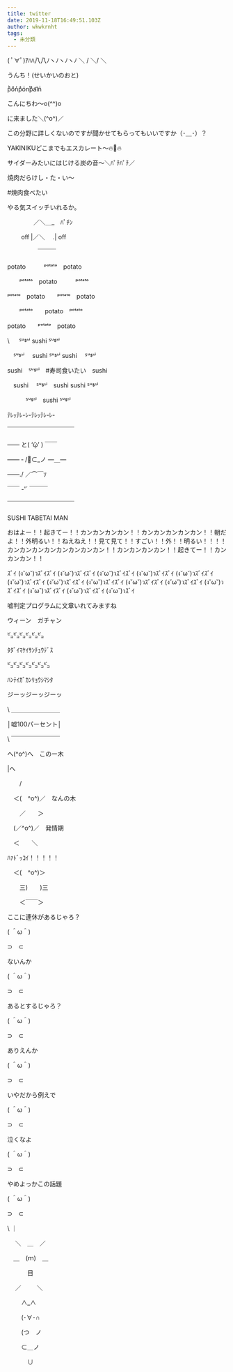 ```yaml
---
title: twitter
date: 2019-11-18T16:49:51.103Z
author: wkwkrnht
tags:
  - 未分類
---
```

( ﾟ∀ﾟ)ｱﾊﾊ八八ﾉヽﾉヽﾉヽﾉ ＼ / ＼/ ＼

うんち！(せいかいのおと)

pͪoͣnͬpͣoͥnͭpͣa͡inͥ

こんにちわ〜o(^^)o 

に来ました＼(^o^)／ 

この分野に詳しくないのですが聞かせてもらってもいいですか（･＿･）？

YAKINIKUどこまでもエスカレート～🔥🐄🔥

サイダーみたいにはじける炭の音～＼ﾊﾟﾁﾊﾟﾁ／

焼肉だらけし・た・い～

\#焼肉食べたい

やる気スイッチいれるか。

　　　　 ／＼＿_　ﾊﾟﾁﾝ

　　 off  |／＼　 .| off

　　　　　￣￣￣

potato　　　ᵖᵒᵗᵃᵗᵒ　potato

　　ᵖᵒᵗᵃᵗᵒ　potato　　　ᵖᵒᵗᵃᵗᵒ

ᵖᵒᵗᵃᵗᵒ　potato　　ᵖᵒᵗᵃᵗᵒ　potato

　　ᵖᵒᵗᵃᵗᵒ　　potato　ᵖᵒᵗᵃᵗᵒ

potato　　ᵖᵒᵗᵃᵗᵒ　potato

\    　  ᔆᵘᙚᑋⁱ     sushi       ᔆᵘᙚᑋⁱ 

　ᔆᵘᙚᑋⁱ　  sushi     ᔆᵘᙚᑋⁱ   sushi 　ᔆᵘᙚᑋⁱ 

sushi　ᔆᵘᙚᑋⁱ　#寿司食いたい　sushi

 　sushi　 ᔆᵘᙚᑋⁱ　sushi     sushi     ᔆᵘᙚᑋⁱ 

　　　ᔆᵘᙚᑋⁱ　sushi                   ᔆᵘᙚᑋⁱ

ﾃﾚｯﾃﾚ-ﾚ-ﾃﾚｯﾃﾚ-ﾚ-

￣￣￣￣￣￣￣￣￣￣￣

  ――  と(  ‘ᾥ’ ) ￣￣

―― ‐   /🍣⊂_ノ  ―＿―

   ――./ ／⌒￣ｿ

 ￣￣  -'´      ￣￣￣

￣￣￣￣￣￣￣￣￣￣￣

SUSHI TABETAI MAN

おはよー！！起きてー！！カンカンカンカン！！カンカンカンカンカン！！朝だよ！！外明るい！！ねえねえ！！見て見て！！すごい！！外！！明るい！！！！カンカンカンカンカンカンカンカン！！カンカンカンカン！！起きてー！！カンカンカン！！

ｽﾞｲ (ง˘ω˘)วｽﾞｲｽﾞｲ (ง˘ω˘)วｽﾞｲｽﾞｲ (ง˘ω˘)วｽﾞｲｽﾞｲ (ง˘ω˘)วｽﾞｲｽﾞｲ (ง˘ω˘)วｽﾞｲｽﾞｲ (ง˘ω˘)วｽﾞｲｽﾞｲ (ง˘ω˘)วｽﾞｲｽﾞｲ (ง˘ω˘)วｽﾞｲｽﾞｲ (ง˘ω˘)วｽﾞｲｽﾞｲ (ง˘ω˘)วｽﾞｲｽﾞｲ (ง˘ω˘)วｽﾞｲｽﾞｲ (ง˘ω˘)วｽﾞｲｽﾞｲ (ง˘ω˘)วｽﾞｲｽﾞｲ (ง˘ω˘)วｽﾞｲ

嘘判定プログラムに文章いれてみますね 

ウィーン　ガチャン 

㌰㌰㌰㌰㌰㌰ 

ﾀﾀﾞｲﾏｹｲｻﾝﾁｭｳﾃﾞｽ 

㌰㌰㌰㌰㌰㌰㌰ 

ﾊﾝﾃｲｶﾞｶﾝﾘｮｳｼﾏｼﾀ 

ジーッジーッジーッ 

\    ＿＿＿＿＿＿＿＿

  │嘘100パーセント│

\    ￣￣￣￣￣￣￣￣

へ(^o^)へ　このー木

\|へ

　　/

　＜(　^o^)／　なんの木

　　／　　＞

　(／^o^)／　発情期

　＜　　＼

ﾊｧﾄﾞｯｺｲ！！！！！

　＜(　^o^)＞

　　三)　　)三

　　＜￣￣＞

ここに連休があるじゃろ？

( ＾ω＾)

⊃　⊂



ないんか

( ＾ω＾)

⊃　⊂



あるとするじゃろ？

( ＾ω＾)

⊃　⊂



ありえんか

( ＾ω＾)

⊃　⊂



いやだから例えで

( ＾ω＾)

⊃　⊂



泣くなよ

( ＾ω＾)

⊃　⊂



やめよっかこの話題

( ＾ω＾)

⊃　⊂

\    ｜

　 ＼　＿　／

　＿　(ｍ)　＿

　　　 目

　 ／　    　  ＼

　　  ∧_∧

　　 (･∀･∩

　　 (つ　ノ

　　 ⊂＿ノ

　　　  ∪
